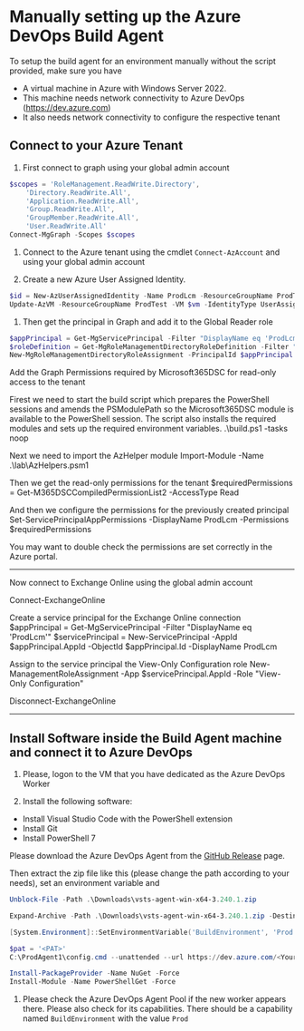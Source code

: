 # Manually setting up the Azure DevOps Build Agent

To setup the build agent for an environment manually without the script provided, make sure you have
- A virtual machine in Azure with Windows Server 2022.
- This machine needs network connectivity to Azure DevOps (https://dev.azure.com)
- It also needs network connectivity to configure the respective tenant

## Connect to your Azure Tenant

1. First connect to graph using your global admin account
```powershell
$scopes = 'RoleManagement.ReadWrite.Directory',
    'Directory.ReadWrite.All',
    'Application.ReadWrite.All',
    'Group.ReadWrite.All',
    'GroupMember.ReadWrite.All',
    'User.ReadWrite.All'
Connect-MgGraph -Scopes $scopes
```

1. Connect to the Azure tenant using the cmdlet `Connect-AzAccount` and using your global admin account

1. Create a new Azure User Assigned Identity.

```powershell
$id = New-AzUserAssignedIdentity -Name ProdLcm -ResourceGroupName ProdTest -Location GermanyWestCentral
Update-AzVM -ResourceGroupName ProdTest -VM $vm -IdentityType UserAssigned -IdentityId $id.Id
```

1. Then get the principal in Graph and add it to the Global Reader role

```powershell
$appPrincipal = Get-MgServicePrincipal -Filter "DisplayName eq 'ProdLcm'"
$roleDefinition = Get-MgRoleManagementDirectoryRoleDefinition -Filter "DisplayName eq 'Global Reader'"
New-MgRoleManagementDirectoryRoleAssignment -PrincipalId $appPrincipal.Id -RoleDefinitionId $roleDefinition.Id -DirectoryScopeId "/"
```

Add the Graph Permissions required by Microsoft365DSC for read-only access to the tenant

Firest we need to start the build script which prepares the PowerShell sessions and amends the PSModulePath so the Microsoft365DSC module is available to the PowerShell session. The script also installs the required modules and sets up the required environment variables.
.\build.ps1 -tasks noop

Next we need to import the AzHelper module
Import-Module -Name .\lab\AzHelpers.psm1

Then we get the read-only permissions for the tenant
$requiredPermissions = Get-M365DSCCompiledPermissionList2 -AccessType Read

And then we configure the permissions for the previously created principal
Set-ServicePrincipalAppPermissions -DisplayName ProdLcm -Permissions $requiredPermissions

You may want to double check the permissions are set correctly in the Azure portal.

------------------------------------

Now connect to Exchange Online using the global admin account

Connect-ExchangeOnline

Create a service principal for the Exchange Online connection
$appPrincipal = Get-MgServicePrincipal -Filter "DisplayName eq 'ProdLcm'"
$servicePrincipal = New-ServicePrincipal -AppId $appPrincipal.AppId -ObjectId $appPrincipal.Id -DisplayName ProdLcm

Assign to the service principal the View-Only Configuration role
New-ManagementRoleAssignment -App $servicePrincipal.AppId -Role "View-Only Configuration"

Disconnect-ExchangeOnline

------------------------------------

## Install Software inside the Build Agent machine and connect it to Azure DevOps

1. Please, logon to the VM that you have dedicated as the Azure DevOps Worker

1. Install the following software:
- Install Visual Studio Code with the PowerShell extension
- Install Git
- Install PowerShell 7

Please download the Azure DevOps Agent from the [GitHub Release](https://github.com/microsoft/azure-pipelines-agent/releases) page.

Then extract the zip file like this (please change the path according to your needs), set an environment variable and 

```powershell
Unblock-File -Path .\Downloads\vsts-agent-win-x64-3.240.1.zip

Expand-Archive -Path .\Downloads\vsts-agent-win-x64-3.240.1.zip -DestinationPath C:\ProdAgent1

[System.Environment]::SetEnvironmentVariable('BuildEnvironment', 'Prod', 'Machine')

$pat = '<PAT>'
C:\ProdAgent1\config.cmd --unattended --url https://dev.azure.com/<YourOrganizationName> --auth pat --token $pat --pool DSC --agent $env:COMPUTERNAME --runAsService --windowsLogonAccount 'NT AUTHORITY\SYSTEM' --acceptTeeEula

Install-PackageProvider -Name NuGet -Force
Install-Module -Name PowerShellGet -Force
```

1. Please check the Azure DevOps Agent Pool if the new worker appears there. Please also check for its capabilities. There should be a capability named `BuildEnvironment` with the value `Prod`
